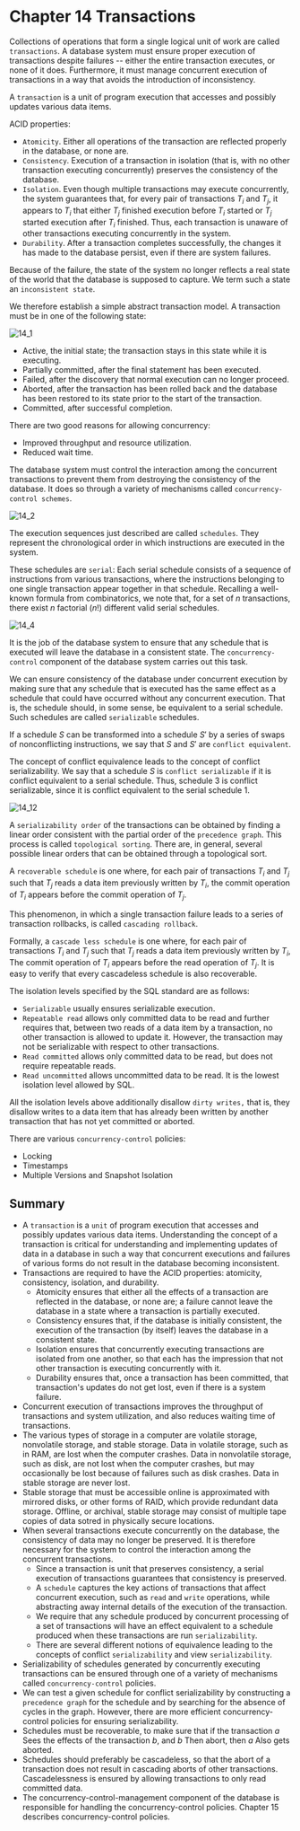 # Chapter 14 Transactions



Collections of operations that form a single logical unit of work are called `transactions`. A database system must ensure proper execution of transactions despite failures -- either the entire transaction executes, or none of it does. Furthermore, it must manage concurrent execution of transactions in a way that avoids the introduction of inconsistency.

A `transaction` is a unit of program execution that accesses and possibly updates various data items.

ACID properties:

- `Atomicity`. Either all operations of the transaction are reflected properly in the database, or none are.
- `Consistency`. Execution of a transaction in isolation (that is, with no other transaction executing concurrently) preserves the consistency of the database.
- `Isolation`. Even though multiple transactions may execute concurrently, the system guarantees that, for every pair of transactions $T_i$ and $T_j$, it appears to $T_i$ that either $T_j$ finished execution before $T_i$ started or $T_j$ started execution after $T_i$ finished. Thus, each transaction is unaware of other transactions executing concurrently in the system.
- `Durability`. After a transaction completes successfully, the changes it has made to the database persist, even if there are system failures.

Because of the failure, the state of the system no longer reflects a real state of the world that the database is supposed to capture. We term such a state an `inconsistent state`.

We therefore establish a simple abstract transaction model. A transaction must be in one of the following state:

![14_1](res/14_1.png)

- Active, the initial state; the transaction stays in this state while it is executing.
- Partially committed, after the final statement has been executed.
- Failed, after the discovery that normal execution can no longer proceed.
- Aborted, after the transaction has been rolled back and the database has been restored to its state prior to the start of the transaction.
- Committed, after successful completion.

There are two good reasons for allowing concurrency:

- Improved throughput and resource utilization.
- Reduced wait time.

The database system must control the interaction among the concurrent transactions to prevent them from destroying the consistency of the database. It does so through a variety of mechanisms called `concurrency-control schemes`.

![14_2](res/14_2.png)

The execution sequences just described are called `schedules`. They represent the chronological order in which instructions are executed in the system.

These schedules are `serial`: Each serial schedule consists of a sequence of instructions from various transactions, where the instructions belonging to one single transaction appear together in that schedule. Recalling a well-known formula from combinatorics, we note that, for a set of $n$ transactions, there exist $n$ factorial $(n!)$ different valid serial schedules.

![14_4](res/14_4.png)

It is the job of the database system to ensure that any schedule that is executed will leave the database in a consistent state. The `concurrency-control` component of the database system carries out this task.

We can ensure consistency of the database under concurrent execution by making sure that any schedule that is executed has the same effect as a schedule that could have occurred without any concurrent execution. That is, the schedule should, in some sense, be equivalent to a serial schedule. Such schedules are called `serializable` schedules.

If a schedule $S$ can be transformed into a schedule $S'$ by a series of swaps of nonconflicting instructions, we say that $S$ and $S'$ are `conflict equivalent`.

The concept of conflict equivalence leads to the concept of conflict serializability. We say that a schedule $S$ is `conflict serializable` if it is conflict equivalent to a serial schedule. Thus, schedule 3 is conflict serializable, since it is conflict equivalent to the serial schedule 1.

![14_12](res/14_12.png)

A `serializability order` of the transactions can be obtained by finding a linear order consistent with the partial order of the `precedence graph`. This process is called `topological sorting`. There are, in general, several possible linear orders that can be obtained through a topological sort.

A `recoverable schedule` is one where, for each pair of transactions $T_i$ and $T_j$ such that $T_j$ reads a data item previously written by $T_i$, the commit operation of $T_i$ appears before the commit operation of $T_j$.

This phenomenon, in which a single transaction failure leads to a series of transaction rollbacks, is called `cascading rollback`.

Formally, a `cascade less schedule` is one where, for each pair of transactions $T_i$ and $T_j$ such that $T_j$ reads a data item previously written by $T_i$, The commit operation of $T_i$ appears before the read operation of $T_j$. It is easy to verify that every cascadeless schedule is also recoverable.

The isolation levels specified by the SQL standard are as follows:

- `Serializable` usually ensures serializable execution.
- `Repeatable read` allows only committed data to be read and further requires that, between two reads of a data item by a transaction, no other transaction is allowed to update it. However, the transaction may not be serializable with respect to other transactions.
- `Read committed` allows only committed data to be read, but does not require repeatable reads.
- `Read uncommitted` allows uncommitted data to be read. It is the lowest isolation level allowed by SQL.

All the isolation levels above additionally disallow `dirty writes,` that is, they disallow writes to a data item that has already been written by another transaction that has not yet committed or aborted.

There are various `concurrency-control` policies:

- Locking
- Timestamps
- Multiple Versions and Snapshot Isolation



## Summary

- A `transaction` is a `unit` of program execution that accesses and possibly updates various data items. Understanding the concept of a transaction is critical for understanding and implementing updates of data in a database in such a way that concurrent executions and failures of various forms do not result in the database becoming inconsistent.
- Transactions are required to have the ACID properties: atomicity, consistency, isolation, and durability.
  - Atomicity ensures that either all the effects of a transaction are reflected in the database, or none are; a failure cannot leave the database in a state where a transaction is partially executed.
  - Consistency ensures that, if the database is initially consistent, the execution of the transaction (by itself) leaves the database in a consistent state.
  - Isolation ensures that concurrently executing transactions are isolated from one another, so that each has the impression that not other transaction is executing concurrently with it.
  - Durability ensures that, once a transaction has been committed, that transaction's updates do not get lost, even if there is a system failure.
- Concurrent execution of transactions improves the throughput of transactions and system utilization, and also reduces waiting time of transactions.
- The various types of storage in a computer are volatile storage, nonvolatile storage, and stable storage. Data in volatile storage, such as in RAM, are lost when the computer crashes. Data in nonvolatile storage, such as disk, are not lost when the computer crashes, but may occasionally be lost because of failures such as disk crashes. Data in stable storage are never lost.
- Stable storage that must be accessible online is approximated with mirrored disks, or other forms of RAID, which provide redundant data storage. Offline, or archival, stable storage may consist of multiple tape copies of data sotred in physically secure locations.
- When several transactions execute concurrently on the database, the consistency of data may no longer be preserved. It is therefore necessary for the system to control the interaction among the concurrent transactions.
  - Since a transaction is unit that preserves consistency, a serial execution of transactions guarantees that consistency is preserved.
  - A `schedule` captures the key actions of transactions that affect concurrent execution, such as `read` and `write` operations, while abstracting away internal details of the execution of the transaction.
  - We require that any schedule produced by concurrent processing of a set of transactions will have an effect equivalent to a schedule produced when these transactions are run `serializability`.
  - There are several different notions of equivalence leading to the concepts of conflict `serializability` and view `serializability`.
- Serializability of schedules generated by concurrently executing transactions can be ensured through one of a variety of mechanisms called `concurrency-control` policies.
- We can test a given schedule for conflict serializability by constructing a `precedence graph` for the schedule and by searching for the absence of cycles in the graph. However, there are more efficient concurrency-control policies for ensuring serializability.
- Schedules must be recoverable, to make sure that if the transaction $a$ Sees the effects of the transaction $b$, and $b$ Then abort, then $a$ Also gets aborted.
- Schedules should preferably be cascadeless, so that the abort of a transaction does not result in cascading aborts of other transactions. Cascadelessness is ensured by allowing transactions to only read committed data.
- The concurrency-control-management component of the database is responsible for handling the concurrency-control policies. Chapter 15 describes concurrency-control policies.
